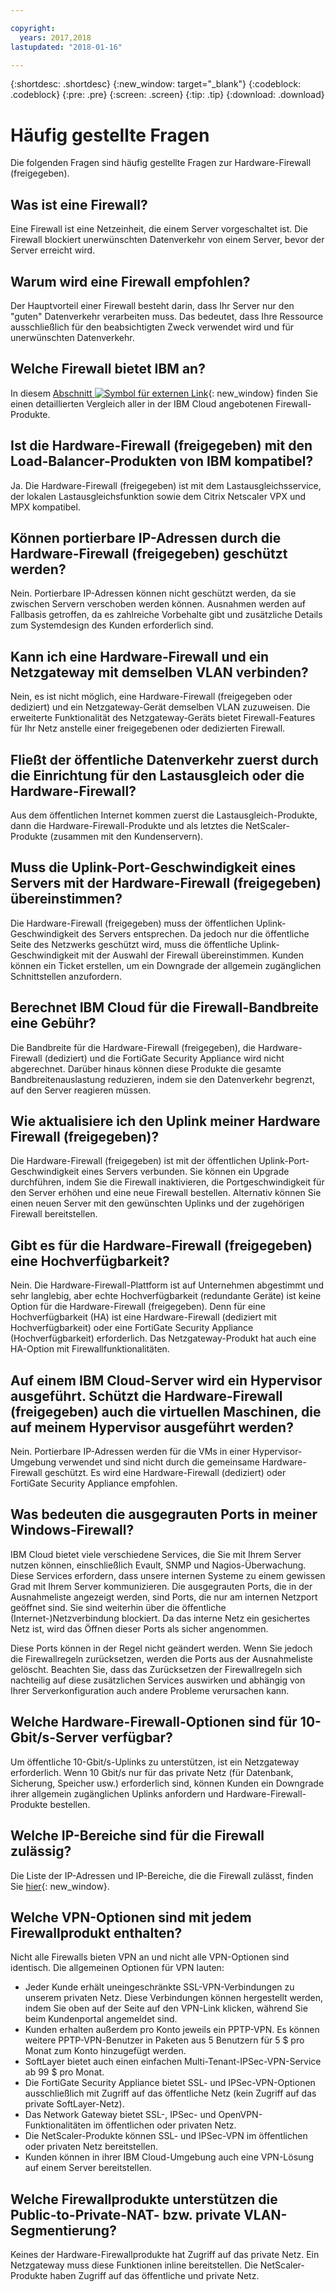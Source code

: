 ```yaml
---

copyright:
  years: 2017,2018
lastupdated: "2018-01-16"

---
```


{:shortdesc: .shortdesc}
{:new_window: target="_blank"}
{:codeblock: .codeblock}
{:pre: .pre}
{:screen: .screen}
{:tip: .tip}
{:download: .download}

# Häufig gestellte Fragen
Die folgenden Fragen sind häufig gestellte Fragen zur Hardware-Firewall (freigegeben).

## Was ist eine Firewall?

Eine Firewall ist eine Netzeinheit, die einem Server vorgeschaltet ist. Die Firewall blockiert unerwünschten Datenverkehr von einem Server, bevor der Server erreicht wird.

## Warum wird eine Firewall empfohlen?

Der Hauptvorteil einer Firewall besteht darin, dass Ihr Server nur den "guten" Datenverkehr verarbeiten muss. Das bedeutet, dass Ihre Ressource ausschließlich für den beabsichtigten Zweck verwendet wird und für unerwünschten Datenverkehr.

## Welche Firewall bietet IBM an?
In diesem [Abschnitt ![Symbol für externen Link](../../icons/launch-glyph.svg "Symbol für externen Link")](https://console.bluemix.net/docs/infrastructure/fortigate-10g/explore-firewalls.html#explore-firewalls){: new_window} finden Sie einen detaillierten Vergleich aller in der IBM Cloud angebotenen Firewall-Produkte. 

## Ist die Hardware-Firewall (freigegeben) mit den Load-Balancer-Produkten von IBM kompatibel?

Ja. Die Hardware-Firewall (freigegeben) ist mit dem Lastausgleichsservice, der lokalen Lastausgleichsfunktion sowie dem Citrix Netscaler VPX und MPX kompatibel.

## Können portierbare IP-Adressen durch die Hardware-Firewall (freigegeben) geschützt werden?

Nein. Portierbare IP-Adressen können nicht geschützt werden, da sie zwischen Servern verschoben werden können. Ausnahmen werden auf Fallbasis getroffen, da es zahlreiche Vorbehalte gibt und zusätzliche Details zum Systemdesign des Kunden erforderlich sind.

## Kann ich eine Hardware-Firewall und ein Netzgateway mit demselben VLAN verbinden?

Nein, es ist nicht möglich, eine Hardware-Firewall (freigegeben oder dediziert) und ein Netzgateway-Gerät demselben VLAN zuzuweisen. Die erweiterte Funktionalität des Netzgateway-Geräts bietet Firewall-Features für Ihr Netz anstelle einer freigegebenen oder dedizierten Firewall.

## Fließt der öffentliche Datenverkehr zuerst durch die Einrichtung für den Lastausgleich oder die Hardware-Firewall?

Aus dem öffentlichen Internet kommen zuerst die Lastausgleich-Produkte, dann die Hardware-Firewall-Produkte und als letztes die NetScaler-Produkte (zusammen mit den Kundenservern).

## Muss die Uplink-Port-Geschwindigkeit eines Servers mit der Hardware-Firewall (freigegeben) übereinstimmen?

Die Hardware-Firewall (freigegeben) muss der öffentlichen Uplink-Geschwindigkeit des Servers entsprechen. Da jedoch nur die öffentliche Seite des Netzwerks geschützt wird, muss die öffentliche Uplink-Geschwindigkeit mit der Auswahl der Firewall übereinstimmen. Kunden können ein Ticket erstellen, um ein Downgrade der allgemein zugänglichen Schnittstellen anzufordern.

## Berechnet IBM Cloud für die Firewall-Bandbreite eine Gebühr?

Die Bandbreite für die Hardware-Firewall (freigegeben), die Hardware-Firewall (dediziert) und die FortiGate Security Appliance wird nicht abgerechnet. Darüber hinaus können diese Produkte die gesamte Bandbreitenauslastung reduzieren, indem sie den Datenverkehr begrenzt, auf den Server reagieren müssen.

## Wie aktualisiere ich den Uplink meiner Hardware Firewall (freigegeben)?

Die Hardware-Firewall (freigegeben) ist mit der öffentlichen Uplink-Port-Geschwindigkeit eines Servers verbunden. Sie können ein Upgrade durchführen, indem Sie die Firewall inaktivieren, die Portgeschwindigkeit für den Server erhöhen und eine neue Firewall bestellen. Alternativ können Sie einen neuen Server mit den gewünschten Uplinks und der zugehörigen Firewall bereitstellen.

## Gibt es für die Hardware-Firewall (freigegeben) eine Hochverfügbarkeit?

Nein. Die Hardware-Firewall-Plattform ist auf Unternehmen abgestimmt und sehr langlebig, aber echte Hochverfügbarkeit (redundante Geräte) ist keine Option für die Hardware-Firewall (freigegeben). Denn für eine Hochverfügbarkeit (HA) ist eine Hardware-Firewall (dediziert mit Hochverfügbarkeit) oder eine FortiGate Security Appliance (Hochverfügbarkeit) erforderlich. Das Netzgateway-Produkt hat auch eine HA-Option mit Firewallfunktionalitäten.

## Auf einem IBM Cloud-Server wird ein Hypervisor ausgeführt. Schützt die Hardware-Firewall (freigegeben) auch die virtuellen Maschinen, die auf meinem Hypervisor ausgeführt werden?

Nein. Portierbare IP-Adressen werden für die VMs in einer Hypervisor-Umgebung verwendet und sind nicht durch die gemeinsame Hardware-Firewall geschützt. Es wird eine Hardware-Firewall (dediziert) oder FortiGate Security Appliance empfohlen.

## Was bedeuten die ausgegrauten Ports in meiner Windows-Firewall?

IBM Cloud bietet viele verschiedene Services, die Sie mit Ihrem Server nutzen können, einschließlich Evault, SNMP und Nagios-Überwachung. Diese Services erfordern, dass unsere internen Systeme zu einem gewissen Grad mit Ihrem Server kommunizieren. Die ausgegrauten Ports, die in der Ausnahmeliste angezeigt werden, sind Ports, die nur am internen Netzport geöffnet sind. Sie sind weiterhin über die öffentliche (Internet-)Netzverbindung blockiert. Da das interne Netz ein gesichertes Netz ist, wird das Öffnen dieser Ports als sicher angenommen.

Diese Ports können in der Regel nicht geändert werden. Wenn Sie jedoch die Firewallregeln zurücksetzen, werden die Ports aus der Ausnahmeliste gelöscht. Beachten Sie, dass das Zurücksetzen der Firewallregeln sich nachteilig auf diese zusätzlichen Services auswirken und abhängig von Ihrer Serverkonfiguration auch andere Probleme verursachen kann.

## Welche Hardware-Firewall-Optionen sind für 10-Gbit/s-Server verfügbar?

Um öffentliche 10-Gbit/s-Uplinks zu unterstützen, ist ein Netzgateway erforderlich. Wenn 10 Gbit/s nur für das private Netz (für Datenbank, Sicherung, Speicher usw.) erforderlich sind, können Kunden ein Downgrade ihrer allgemein zugänglichen Uplinks anfordern und Hardware-Firewall-Produkte bestellen.

## Welche IP-Bereiche sind für die Firewall zulässig?

Die Liste der IP-Adressen und IP-Bereiche, die die Firewall zulässt, finden Sie [hier](https://console.bluemix.net/docs/infrastructure/hardware-firewall-dedicated/ips.html){: new_window}. 

## Welche VPN-Optionen sind mit jedem Firewallprodukt enthalten?

Nicht alle Firewalls bieten VPN an und nicht alle VPN-Optionen sind identisch. Die allgemeinen Optionen für VPN lauten:

* Jeder Kunde erhält uneingeschränkte SSL-VPN-Verbindungen zu unserem privaten Netz. Diese Verbindungen können hergestellt werden, indem Sie oben auf der Seite auf den VPN-Link klicken, während Sie beim Kundenportal angemeldet sind.
* Kunden erhalten außerdem pro Konto jeweils ein PPTP-VPN. Es können weitere PPTP-VPN-Benutzer in Paketen aus 5 Benutzern für 5 $ pro Monat zum Konto hinzugefügt werden.
* SoftLayer bietet auch einen einfachen Multi-Tenant-IPSec-VPN-Service ab 99 $ pro Monat.
* Die FortiGate Security Appliance bietet SSL- und IPSec-VPN-Optionen ausschließlich mit Zugriff auf das öffentliche Netz (kein Zugriff auf das private SoftLayer-Netz).
* Das Network Gateway bietet SSL-, IPSec- und OpenVPN-Funktionalitäten im öffentlichen oder privaten Netz.
* Die NetScaler-Produkte können SSL- und IPSec-VPN im öffentlichen oder privaten Netz bereitstellen.
* Kunden können in ihrer IBM Cloud-Umgebung auch eine VPN-Lösung auf einem Server bereitstellen.

## Welche Firewallprodukte unterstützen die Public-to-Private-NAT- bzw. private VLAN-Segmentierung? 

Keines der Hardware-Firewallprodukte hat Zugriff auf das private Netz. Ein Netzgateway muss diese Funktionen inline bereitstellen. Die NetScaler-Produkte haben Zugriff auf das öffentliche und private Netz.
